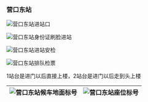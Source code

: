 ### 营口东站

![营口东站进站口](https://yamaeye.github.io/docs/img/life/trip/营口东站进站口.jpg)

![营口东站身份证刷脸进站](https://yamaeye.github.io/docs/img/life/trip/营口东站身份证刷脸进站.jpg)

![营口东站进站安检](https://yamaeye.github.io/docs/img/life/trip/营口东站进站安检.jpg)

![营口东站排队检票](https://yamaeye.github.io/docs/img/life/trip/营口东站排队检票.jpg)

1站台是进门以后直接上楼，2站台是进门以后走到头上楼

| ![营口东站候车地面标号](https://yamaeye.github.io/docs/img/life/trip/营口东站候车地面标号.jpg)  | ![营口东站座位标号](https://yamaeye.github.io/docs/img/life/trip/营口东站座位标号.jpg)   |
| --- | --- |
